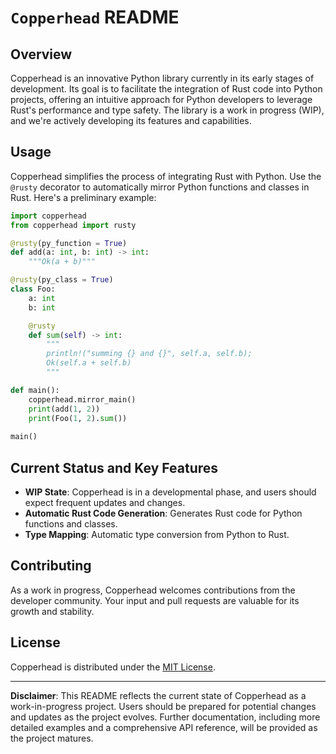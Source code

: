# `Copperhead` README

## Overview

Copperhead is an innovative Python library currently in its early stages of development. Its goal is to facilitate the integration of Rust code into Python projects, offering an intuitive approach for Python developers to leverage Rust's performance and type safety. The library is a work in progress (WIP), and we're actively developing its features and capabilities.

## Usage

Copperhead simplifies the process of integrating Rust with Python. Use the `@rusty` decorator to automatically mirror Python functions and classes in Rust. Here's a preliminary example:

```python
import copperhead
from copperhead import rusty

@rusty(py_function = True)
def add(a: int, b: int) -> int:
    """Ok(a + b)"""

@rusty(py_class = True)
class Foo:
    a: int
    b: int

    @rusty
    def sum(self) -> int:
        """
        println!("summing {} and {}", self.a, self.b);
        Ok(self.a + self.b)
        """

def main():
    copperhead.mirror_main()
    print(add(1, 2))
    print(Foo(1, 2).sum())
    
main()
```

## Current Status and Key Features

- **WIP State**: Copperhead is in a developmental phase, and users should expect frequent updates and changes.
- **Automatic Rust Code Generation**: Generates Rust code for Python functions and classes.
- **Type Mapping**: Automatic type conversion from Python to Rust.

## Contributing

As a work in progress, Copperhead welcomes contributions from the developer community. Your input and pull requests are valuable for its growth and stability.

## License

Copperhead is distributed under the [MIT License](https://opensource.org/licenses/MIT).

---

**Disclaimer**: This README reflects the current state of Copperhead as a work-in-progress project. Users should be prepared for potential changes and updates as the project evolves. Further documentation, including more detailed examples and a comprehensive API reference, will be provided as the project matures.
